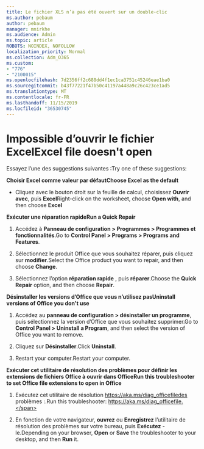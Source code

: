 ```yaml
---
title: Le fichier XLS n’a pas été ouvert sur un double-clic
ms.author: pebaum
author: pebaum
manager: mnirkhe
ms.audience: Admin
ms.topic: article
ROBOTS: NOINDEX, NOFOLLOW
localization_priority: Normal
ms.collection: Adm_O365
ms.custom:
- "776"
- "2100015"
ms.openlocfilehash: 7d2356ff2c688dd4f1ec1ca3751c45246eae1ba0
ms.sourcegitcommit: b43f77221f47b50c41197a448a9c26c423ce1ad5
ms.translationtype: MT
ms.contentlocale: fr-FR
ms.lasthandoff: 11/15/2019
ms.locfileid: "36530745"
---
```

# <a name="excel-file-doesnt-open"></a><span data-ttu-id="51fce-102">Impossible d’ouvrir le fichier Excel</span><span class="sxs-lookup"><span data-stu-id="51fce-102">Excel file doesn't open</span></span>

<span data-ttu-id="51fce-103">Essayez l’une des suggestions suivantes :</span><span class="sxs-lookup"><span data-stu-id="51fce-103">Try one of these suggestions:</span></span>

<span data-ttu-id="51fce-104">**Choisir Excel comme valeur par défaut**</span><span class="sxs-lookup"><span data-stu-id="51fce-104">**Choose Excel as the default**</span></span>

* <span data-ttu-id="51fce-105">Cliquez avec le bouton droit sur la feuille de calcul, choisissez **Ouvrir avec**, puis **Excel**</span><span class="sxs-lookup"><span data-stu-id="51fce-105">Right-click on the worksheet, choose **Open with**, and then choose **Excel**</span></span>

<span data-ttu-id="51fce-106">**Exécuter une réparation rapide**</span><span class="sxs-lookup"><span data-stu-id="51fce-106">**Run a Quick Repair**</span></span>

1. <span data-ttu-id="51fce-107">Accédez à **Panneau de configuration > Programmes > Programmes et fonctionnalités**.</span><span class="sxs-lookup"><span data-stu-id="51fce-107">Go to **Control Panel > Programs > Programs and Features**.</span></span>

2. <span data-ttu-id="51fce-108">Sélectionnez le produit Office que vous souhaitez réparer, puis cliquez sur **modifier**.</span><span class="sxs-lookup"><span data-stu-id="51fce-108">Select the Office product you want to repair, and then choose **Change**.</span></span>

3. <span data-ttu-id="51fce-109">Sélectionnez l’option **réparation rapide** , puis **réparer**.</span><span class="sxs-lookup"><span data-stu-id="51fce-109">Choose the **Quick Repair** option, and then choose **Repair**.</span></span>

<span data-ttu-id="51fce-110">**Désinstaller les versions d’Office que vous n’utilisez pas**</span><span class="sxs-lookup"><span data-stu-id="51fce-110">**Uninstall versions of Office you don't use**</span></span>

1. <span data-ttu-id="51fce-111">Accédez au **panneau de configuration > désinstaller un programme**, puis sélectionnez la version d’Office que vous souhaitez supprimer.</span><span class="sxs-lookup"><span data-stu-id="51fce-111">Go to **Control Panel > Uninstall a Program**, and then select the version of Office you want to remove.</span></span>

2. <span data-ttu-id="51fce-112">Cliquez sur **Désinstaller**.</span><span class="sxs-lookup"><span data-stu-id="51fce-112">Click **Uninstall**.</span></span>

3. <span data-ttu-id="51fce-113">Restart your computer.</span><span class="sxs-lookup"><span data-stu-id="51fce-113">Restart your computer.</span></span>

<span data-ttu-id="51fce-114">**Exécuter cet utilitaire de résolution des problèmes pour définir les extensions de fichiers Office à ouvrir dans Office**</span><span class="sxs-lookup"><span data-stu-id="51fce-114">**Run this troubleshooter to set Office file extensions to open in Office**</span></span>

1. <span data-ttu-id="51fce-115">Exécutez cet utilitaire de résolution https://aka.ms/diag_officefiledes problèmes :.</span><span class="sxs-lookup"><span data-stu-id="51fce-115">Run this troubleshooter: https://aka.ms/diag_officefile.</span></span>

2. <span data-ttu-id="51fce-116">En fonction de votre navigateur, **ouvrez** ou **Enregistrez** l’utilitaire de résolution des problèmes sur votre bureau, puis **Exécutez** -le.</span><span class="sxs-lookup"><span data-stu-id="51fce-116">Depending on your browser, **Open** or **Save** the troubleshooter to your desktop, and then **Run** it.</span></span>
